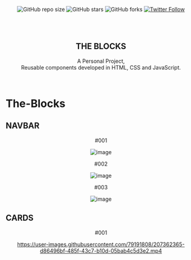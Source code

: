 <div align="center">
  
  ![GitHub repo size](https://img.shields.io/github/repo-size/Pilag6/The-Blocks)
  ![GitHub stars](https://img.shields.io/github/stars/Pilag6/The-Blocks?style=social)
  ![GitHub forks](https://img.shields.io/github/forks/Pilag6/The-Blocks?style=social)
  [![Twitter Follow](https://img.shields.io/twitter/follow/PilaGonzalezOk?style=social)](https://twitter.com/intent/follow?screen_name=PilaGonzalezOk)

  <br />
  <br />

  <h2 align="center">THE BLOCKS</h2>

  A Personal Project, <br />Reusable components developed in HTML, CSS and JavaScript.


</div>

<br />

# The-Blocks

<h2>NAVBAR</h2>
<div align="center">
#001

![image](https://user-images.githubusercontent.com/79191808/205922061-961648d7-c1cf-4708-9b53-96dc492595d0.png)

#002

![image](https://user-images.githubusercontent.com/79191808/205922590-d47f146b-df9e-4fe0-b9a6-d2b1df18a7d8.png)

#003

![image](https://user-images.githubusercontent.com/79191808/205938430-c0c6ffed-9a55-4d43-95ff-9faeadf8d620.png)


</div>

<h2>CARDS</h2>
<div align="center">
#001

https://user-images.githubusercontent.com/79191808/207362365-d86496bf-485f-43c7-b10d-05bab4c5d3e2.mp4


</div>
